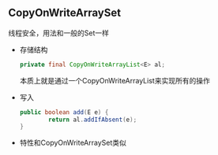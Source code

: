 ## CopyOnWriteArraySet

线程安全，用法和一般的Set一样

+ 存储结构

  ```java
  private final CopyOnWriteArrayList<E> al;
  ```

  本质上就是通过一个CopyOnWriteArrayList来实现所有的操作

+ 写入

  ```java
  public boolean add(E e) {
          return al.addIfAbsent(e);
  }
  ```

+ 特性和CopyOnWriteArraySet类似

